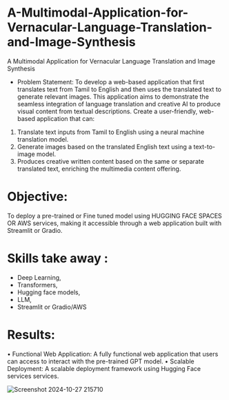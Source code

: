 # A-Multimodal-Application-for-Vernacular-Language-Translation-and-Image-Synthesis
A Multimodal Application for Vernacular Language Translation and Image Synthesis

* Problem Statement:
To develop a web-based application that first translates text from Tamil to English and then
uses the translated text to generate relevant images. This application aims to demonstrate the
seamless integration of language translation and creative AI to produce visual content from
textual descriptions.
Create a user-friendly, web-based application that can:
1. Translate text inputs from Tamil to English using a neural machine translation model.
2. Generate images based on the translated English text using a text-to-image model.
3. Produces creative written content based on the same or separate translated text,
enriching the multimedia content offering.

# Objective:
To deploy a pre-trained or Fine tuned model using HUGGING FACE SPACES OR AWS
services, making it accessible through a web application built with Streamlit or Gradio.

# Skills take away :

 * Deep Learning,
 * Transformers,
 * Hugging face models,
 * LLM,
 * Streamlit or Gradio/AWS

# Results:
• Functional Web Application: A fully functional web application that users can access
to interact with the pre-trained GPT model.
• Scalable Deployment: A scalable deployment framework using Hugging Face
services services.

![Screenshot 2024-10-27 215710](https://github.com/user-attachments/assets/51f3013f-a8b4-48ed-9772-af88a1e03145)

